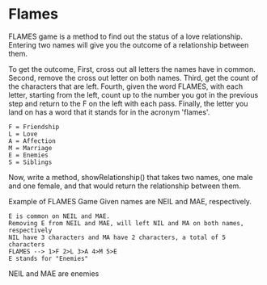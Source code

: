 # Flames

FLAMES game is a method to find out the status of a love relationship. Entering two names will give you the outcome of a relationship between them.

To get the outcome,
First, cross out all letters the names have in common.
Second, remove the cross out letter on both names.
Third, get the count of the characters that are left.
Fourth, given the word FLAMES, with each letter, starting from the left, count up to the number you got in the previous step and return to the F on the left with each pass.
Finally, the letter you land on has a word that it stands for in the acronym 'flames'.

    F = Friendship
    L = Love
    A = Affection
    M = Marriage
    E = Enemies
    S = Siblings

Now, write a method, showRelationship() that takes two names, one male and one female, and that would return the relationship between them.

Example of FLAMES Game Given names are NEIL and MAE, respectively.

    E is common on NEIL and MAE.
    Removing E from NEIL and MAE, will left NIL and MA on both names, respectively
    NIL have 3 characters and MA have 2 characters, a total of 5 characters
    FLAMES --> 1>F 2>L 3>A 4>M 5>E
    E stands for "Enemies"

NEIL and MAE are enemies
